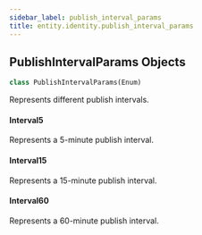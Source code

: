 ```yaml
---
sidebar_label: publish_interval_params
title: entity.identity.publish_interval_params
---
```


## PublishIntervalParams Objects

```python
class PublishIntervalParams(Enum)
```

Represents different publish intervals.

#### Interval5

Represents a 5-minute publish interval.

#### Interval15

Represents a 15-minute publish interval.

#### Interval60

Represents a 60-minute publish interval.


